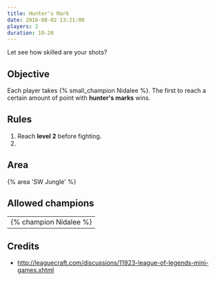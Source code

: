 ```yaml
---
title: Hunter's Mark
date: 2016-08-02 13:21:00
players: 2
duration: 10-20
---
```


Let see how skilled are your shots?

<!-- more -->

## Objective

Each player takes {% small_champion Nidalee %}. The first to reach a certain amount of point with **hunter's marks** wins.

## Rules

1. Reach **level 2** before fighting.
2.

## Area

{% area 'SW Jungle' %}

## Allowed champions

|                        |
| ---------------------- |
| {% champion Nidalee %} |

## Credits

- http://leaguecraft.com/discussions/11923-league-of-legends-mini-games.xhtml
